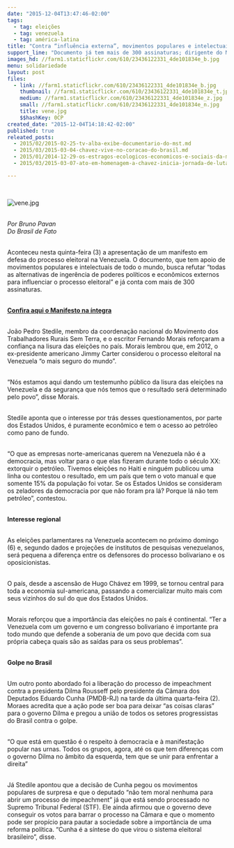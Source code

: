 ```yaml
---
date: "2015-12-04T13:47:46-02:00"
tags:
  - tag: eleições
  - tag: venezuela
  - tag: américa-latina
title: "Contra “influência externa”, movimentos populares e intelectuais lançam manifesto de apoio ao processo eleitoral na Venezuela"
support_line: "Documento já tem mais de 300 assinaturas; dirigente do MST, João Pedro Stedile acredita que campanha difamatória tem interesse pelo petróleo como pano de fundo."
images_hd: //farm1.staticflickr.com/610/23436122331_4de101834e_b.jpg
menu: solidariedade
layout: post
files:
  - link: //farm1.staticflickr.com/610/23436122331_4de101834e_b.jpg
    thumbnail: //farm1.staticflickr.com/610/23436122331_4de101834e_t.jpg
    medium: //farm1.staticflickr.com/610/23436122331_4de101834e_z.jpg
    small: //farm1.staticflickr.com/610/23436122331_4de101834e_n.jpg
    title: vene.jpg
    $$hashKey: 0CP
created_date: "2015-12-04T14:18:42-02:00"
published: true
releated_posts:
  - 2015/02/2015-02-25-tv-alba-exibe-documentario-do-mst.md
  - 2015/03/2015-03-04-chavez-vive-no-coracao-do-brasil.md
  - 2015/01/2014-12-29-os-estragos-ecologicos-economicos-e-sociais-da-mineracao-na-america-latina.md
  - 2015/03/2015-03-07-ato-em-homenagem-a-chavez-inicia-jornada-de-lutas-das-mulheres-paraenses.md

---
```

<p>&nbsp;</p>

<p><img alt="vene.jpg" src="//farm1.staticflickr.com/610/23436122331_4de101834e_b.jpg" /></p>

<p><br />
<em>Por Bruno Pavan<br />
Do Brasil de Fato</em></p>

<p><br />
Aconteceu nesta quinta-feira (3) a apresenta&ccedil;&atilde;o de um manifesto em defesa do processo eleitoral na Venezuela. O documento, que tem apoio de movimentos populares e intelectuais de todo o mundo, busca refutar &ldquo;todas as alternativas de inger&ecirc;ncia de poderes pol&iacute;ticos e econ&ocirc;micos externos para influenciar o processo eleitoral&rdquo; e j&aacute; conta com mais de 300 assinaturas.</p>

<p><br />
<a href="http://migre.me/siU2T"><strong>Confira </strong></a><strong><a href="http://migre.me/siU2T">aqui</a></strong><a href="http://migre.me/siU2T"><strong> o Manifesto na &iacute;ntegra</strong></a></p>

<p><br />
Jo&atilde;o Pedro Stedile, membro da coordena&ccedil;&atilde;o nacional do Movimento dos Trabalhadores Rurais Sem Terra, e o escritor Fernando Morais refor&ccedil;aram a confian&ccedil;a na lisura das elei&ccedil;&otilde;es no pa&iacute;s. Morais lembrou que, em 2012, o ex-presidente americano Jimmy Carter considerou o processo eleitoral na Venezuela &ldquo;o mais seguro do mundo&rdquo;.</p>

<p><br />
&ldquo;N&oacute;s estamos aqui dando um testemunho p&uacute;blico da lisura das elei&ccedil;&otilde;es na Venezuela e da seguran&ccedil;a que n&oacute;s temos que o resultado ser&aacute; determinado pelo povo&rdquo;, disse Morais.</p>

<p><br />
Stedile aponta que o interesse por tr&aacute;s desses questionamentos, por parte dos Estados Unidos, &eacute; puramente econ&ocirc;mico e tem o acesso ao petr&oacute;leo como pano de fundo.</p>

<p><br />
&ldquo;O que as empresas norte-americanas querem na Venezuela n&atilde;o &eacute; a democracia, mas voltar para o que elas fizeram durante todo o s&eacute;culo XX: extorquir o petr&oacute;leo. Tivemos elei&ccedil;&otilde;es no Haiti e ningu&eacute;m publicou uma linha ou contestou o resultado, em um pa&iacute;s que tem o voto manual e que somente 15% da popula&ccedil;&atilde;o foi votar. Se os Estados Unidos se consideram os zeladores da democracia por que n&atilde;o foram pra l&aacute;? Porque l&aacute; n&atilde;o tem petr&oacute;leo&rdquo;, contestou.</p>

<p><br />
<strong>Interesse regional</strong></p>

<p><br />
As elei&ccedil;&otilde;es parlamentares na Venezuela acontecem no pr&oacute;ximo domingo (6) e, segundo dados e proje&ccedil;&otilde;es de institutos de pesquisas venezuelanos, ser&aacute; pequena a diferen&ccedil;a entre os defensores do processo bolivariano e os oposicionistas.</p>

<p><br />
O pa&iacute;s, desde a ascens&atilde;o de Hugo Ch&aacute;vez em 1999, se tornou central para toda a economia sul-americana, passando a comercializar muito mais com seus vizinhos do sul do que dos Estados Unidos.</p>

<p><br />
Morais refor&ccedil;ou que a import&acirc;ncia das elei&ccedil;&otilde;es no pa&iacute;s &eacute; continental. &ldquo;Ter a Venezuela com um governo e um congresso bolivariano &eacute; importante pra todo mundo que defende a soberania de um povo que decida com sua pr&oacute;pria cabe&ccedil;a quais s&atilde;o as sa&iacute;das para os seus problemas&rdquo;.</p>

<p><br />
<strong>Golpe no Brasil</strong></p>

<p><br />
Um outro ponto abordado foi a libera&ccedil;&atilde;o do processo de impeachment contra a presidenta Dilma Rousseff pelo presidente da C&acirc;mara dos Deputados Eduardo Cunha (PMDB-RJ) na tarde da &uacute;ltima quarta-feira (2). Moraes acredita que a a&ccedil;&atilde;o pode ser boa para deixar &ldquo;as coisas claras&rdquo; para o governo Dilma e pregou a uni&atilde;o de todos os setores progressistas do Brasil contra o golpe.</p>

<p><br />
&ldquo;O que est&aacute; em quest&atilde;o &eacute; o respeito &agrave; democracia e &agrave; manifesta&ccedil;&atilde;o popular nas urnas. Todos os grupos, agora, at&eacute; os que tem diferen&ccedil;as com o governo Dilma no &acirc;mbito da esquerda, tem que se unir para enfrentar a direita&rdquo;</p>

<p><br />
J&aacute; Stedile apontou que a decis&atilde;o de Cunha pegou os movimentos populares de surpresa e que o deputado &ldquo;n&atilde;o tem moral nenhuma para abrir um processo de impeachment&rdquo; j&aacute; que est&aacute; sendo processado no Supremo Tribunal Federal (STF). Ele ainda afirmou que o governo deve conseguir os votos para barrar o processo na C&acirc;mara e que o momento pode ser prop&iacute;cio para pautar a sociedade sobre a import&acirc;ncia de uma reforma pol&iacute;tica. &ldquo;Cunha &eacute; a s&iacute;ntese do que virou o sistema eleitoral brasileiro&rdquo;, disse.</p>

